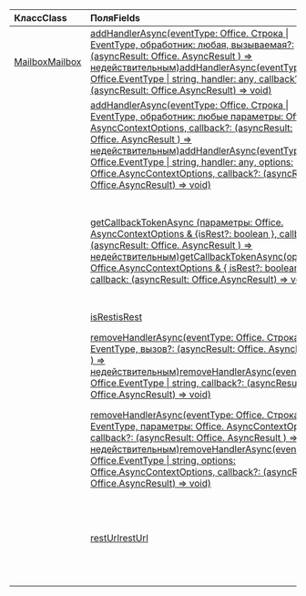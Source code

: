 | <span data-ttu-id="4aa13-101">Класс</span><span class="sxs-lookup"><span data-stu-id="4aa13-101">Class</span></span> | <span data-ttu-id="4aa13-102">Поля</span><span class="sxs-lookup"><span data-stu-id="4aa13-102">Fields</span></span> | <span data-ttu-id="4aa13-103">Описание</span><span class="sxs-lookup"><span data-stu-id="4aa13-103">Description</span></span> |
|:---|:---|:---|
|[<span data-ttu-id="4aa13-104">Mailbox</span><span class="sxs-lookup"><span data-stu-id="4aa13-104">Mailbox</span></span>](/javascript/api/outlook/outlook.mailbox)|[<span data-ttu-id="4aa13-105">addHandlerAsync(eventType: Office. Строка \| EventType, обработник: любая, вызываемая?: (asyncResult: Office. AsyncResult <void> ) => недействительным)</span><span class="sxs-lookup"><span data-stu-id="4aa13-105">addHandlerAsync(eventType: Office.EventType \| string, handler: any, callback?: (asyncResult: Office.AsyncResult<void>) => void)</span></span>](/javascript/api/outlook/outlook.mailbox#addhandlerasync-eventtype--handler--callback--asyncresult-)|<span data-ttu-id="4aa13-106">Добавляет обработчик для поддерживаемого события.</span><span class="sxs-lookup"><span data-stu-id="4aa13-106">Adds an event handler for a supported event.</span></span>|
||[<span data-ttu-id="4aa13-107">addHandlerAsync(eventType: Office. Строка \| EventType, обработник: любые параметры: Office. AsyncContextOptions, callback?: (asyncResult: Office. AsyncResult <void> ) => недействительным)</span><span class="sxs-lookup"><span data-stu-id="4aa13-107">addHandlerAsync(eventType: Office.EventType \| string, handler: any, options: Office.AsyncContextOptions, callback?: (asyncResult: Office.AsyncResult<void>) => void)</span></span>](/javascript/api/outlook/outlook.mailbox#addhandlerasync-eventtype--handler--options--callback--asyncresult-)|<span data-ttu-id="4aa13-108">Добавляет обработчик для поддерживаемого события.</span><span class="sxs-lookup"><span data-stu-id="4aa13-108">Adds an event handler for a supported event.</span></span>|
||[<span data-ttu-id="4aa13-109">getCallbackTokenAsync (параметры: Office. AsyncContextOptions & {isRest?: boolean }, callback: (asyncResult: Office. AsyncResult <string> ) => недействительным)</span><span class="sxs-lookup"><span data-stu-id="4aa13-109">getCallbackTokenAsync(options: Office.AsyncContextOptions & { isRest?: boolean }, callback: (asyncResult: Office.AsyncResult<string>) => void)</span></span>](/javascript/api/outlook/outlook.mailbox#getcallbacktokenasync-options--isrest--callback--asyncresult-)|<span data-ttu-id="4aa13-110">Получает строку с маркером, используемым для вызова API REST или Exchange веб-служб (EWS).</span><span class="sxs-lookup"><span data-stu-id="4aa13-110">Gets a string that contains a token used to call REST APIs or Exchange Web Services (EWS).</span></span>|
||[<span data-ttu-id="4aa13-111">isRest</span><span class="sxs-lookup"><span data-stu-id="4aa13-111">isRest</span></span>](/javascript/api/outlook/outlook.mailbox#isrest)||
||[<span data-ttu-id="4aa13-112">removeHandlerAsync(eventType: Office. Строка \| EventType, вызов?: (asyncResult: Office. AsyncResult <void> ) => недействительным)</span><span class="sxs-lookup"><span data-stu-id="4aa13-112">removeHandlerAsync(eventType: Office.EventType \| string, callback?: (asyncResult: Office.AsyncResult<void>) => void)</span></span>](/javascript/api/outlook/outlook.mailbox#removehandlerasync-eventtype--callback--asyncresult-)|<span data-ttu-id="4aa13-113">Удаляет обработчиков для поддерживаемого типа события.</span><span class="sxs-lookup"><span data-stu-id="4aa13-113">Removes the event handlers for a supported event type.</span></span>|
||[<span data-ttu-id="4aa13-114">removeHandlerAsync(eventType: Office. Строка \| EventType, параметры: Office. AsyncContextOptions, callback?: (asyncResult: Office. AsyncResult <void> ) => недействительным)</span><span class="sxs-lookup"><span data-stu-id="4aa13-114">removeHandlerAsync(eventType: Office.EventType \| string, options: Office.AsyncContextOptions, callback?: (asyncResult: Office.AsyncResult<void>) => void)</span></span>](/javascript/api/outlook/outlook.mailbox#removehandlerasync-eventtype--options--callback--asyncresult-)|<span data-ttu-id="4aa13-115">Удаляет обработчиков для поддерживаемого типа события.</span><span class="sxs-lookup"><span data-stu-id="4aa13-115">Removes the event handlers for a supported event type.</span></span>|
||[<span data-ttu-id="4aa13-116">restUrl</span><span class="sxs-lookup"><span data-stu-id="4aa13-116">restUrl</span></span>](/javascript/api/outlook/outlook.mailbox#resturl)|<span data-ttu-id="4aa13-117">Возвращает URL-адрес конечной точки REST для этой учетной записи электронной почты.</span><span class="sxs-lookup"><span data-stu-id="4aa13-117">Gets the URL of the REST endpoint for this email account.</span></span>|
